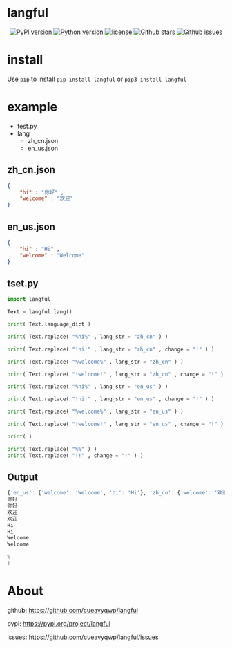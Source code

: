 # langful

<p align="center">
    <a href="https://pypi.org/project/langful">
        <img alt="PyPI version" src="https://img.shields.io/pypi/v/langful?color=blue">
    </a>
    <a href="https://www.python.org">
        <img alt="Python version" src="https://img.shields.io/badge/python-3.6+-blue">
    </a>
    <a href="https://opensource.org/license/mit/">
        <img alt="license" src="https://img.shields.io/badge/license-MIT-blue">
    </a>
    <a href="https://github.com/cueavyqwp/langful">
        <img alt="Github stars" src="https://img.shields.io/github/stars/cueavyqwp/langful?color=blue">
    </a>
    <a href="https://github.com/cueavyqwp/langful">
        <img alt="Github issues" src="https://img.shields.io/github/issues/cueavyqwp/langful?color=blue">
    </a>

</p>

# install

Use `pip` to install `pip install langful` or `pip3 install langful`

# example

- test.py
- lang
    - zh_cn.json
    - en_us.json

## zh_cn.json

```json
{
    "hi" : "你好" ,
    "welcome" : "欢迎"
}
```

## en_us.json

```json
{
    "hi" : "Hi" ,
    "welcome" : "Welcome"
}
```

## tset.py

```python
import langful

Text = langful.lang()

print( Text.language_dict )

print( Text.replace( "%hi%" , lang_str = "zh_cn" ) )

print( Text.replace( "!hi!" , lang_str = "zh_cn" , change = "!" ) )

print( Text.replace( "%welcome%" , lang_str = "zh_cn" ) )

print( Text.replace( "!welcome!" , lang_str = "zh_cn" , change = "!" ) )

print( Text.replace( "%hi%" , lang_str = "en_us" ) )

print( Text.replace( "!hi!" , lang_str = "en_us" , change = "!" ) )

print( Text.replace( "%welcome%" , lang_str = "en_us" ) )

print( Text.replace( "!welcome!" , lang_str = "en_us" , change = "!" ) )

print( )

print( Text.replace( "%%" ) )
print( Text.replace( "!!" , change = "!" ) )
```

## Output

```python
{'en_us': {'welcome': 'Welcome', 'hi': 'Hi'}, 'zh_cn': {'welcome': '欢迎', 'hi': '你好'}}
你好
你好
欢迎
欢迎
Hi
Hi
Welcome
Welcome

%
!
```

# About

github: https://github.com/cueavyqwp/langful

pypi: https://pypi.org/project/langful

issues: https://github.com/cueavyqwp/langful/issues